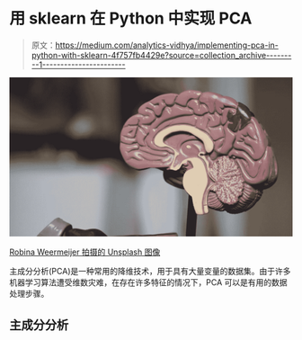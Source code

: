 # 用 sklearn 在 Python 中实现 PCA

> 原文：<https://medium.com/analytics-vidhya/implementing-pca-in-python-with-sklearn-4f757fb4429e?source=collection_archive---------1----------------------->

![](img/69ce1b541a89ca1622916dad126bf939.png)

[Robina Weermeijer 拍摄的 Unsplash 图像](https://unsplash.com/photos/3KGF9R_0oHs)

主成分分析(PCA)是一种常用的降维技术，用于具有大量变量的数据集。由于许多机器学习算法遭受维数灾难，在存在许多特征的情况下，PCA 可以是有用的数据处理步骤。

## 主成分分析